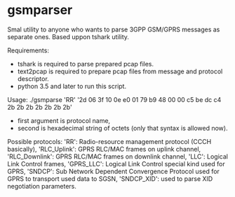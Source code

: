 # gsmparser
Smal utility to anyone who wants to parse 3GPP GSM/GPRS messages as separate ones. Based uppon tshark utility.

Requirements:
 - tshark is required to parse prepared pcap files.
 - text2pcap is required to prepare pcap files from message and protocol descriptor.
 - python 3.5 and later to run this script.

Usage:
./gsmparse 'RR' '2d 06 3f 10 0e e0 01 79 b9 48 00 00 c5 be dc c4 2b 2b 2b 2b 2b 2b 2b'
 - first argument is protocol name,
 - second is hexadecimal string of octets (only that syntax is allowed now).

Possible protocols:
'RR': Radio-resource management protocol (CCCH basically),
'RLC_Uplink': GPRS RLC/MAC frames on uplink channel,
'RLC_Downlink': GPRS RLC/MAC frames on downlink channel,
'LLC': Logical Link Control frames,
'GPRS_LLC': Logical Link Control special kind used for GPRS,
'SNDCP': Sub Network Dependent Convergence Protocol used for GPRS to transport used data to SGSN,
'SNDCP_XID': used to parse XID negotiation parameters.
